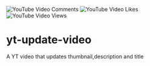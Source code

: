 ![YouTube Video Comments](https://img.shields.io/youtube/comments/48FGSdksW3M)
![YouTube Video Likes](https://img.shields.io/youtube/likes/48FGSdksW3M)
![YouTube Video Views](https://img.shields.io/youtube/views/48FGSdksW3M)

# yt-update-video
A YT video that updates thumbnail,description and title
